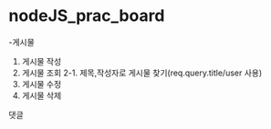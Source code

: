 # nodeJS_prac_board

-게시물

1. 게시물 작성
2. 게시물 조회
   2-1. 제목,작성자로 게시물 찾기(req.query.title/user 사용)
3. 게시물 수정
4. 게시물 삭제

댓글
